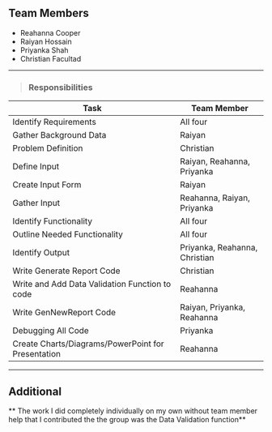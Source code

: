 ## Team Members
 * Reahanna Cooper         
 * Raiyan Hossain
 * Priyanka Shah
 * Christian Facultad
          
          
          
          
- - - -          
> ### Responsibilities
>> 
Task          | Team Member
------------- | -------------
Identify Requirements  | All four
Gather Background Data | Raiyan
Problem Definition | Christian
Define Input | Raiyan, Reahanna, Priyanka
Create Input Form | Raiyan
Gather Input | Reahanna, Raiyan, Priyanka
Identify Functionality  | All four
Outline Needed Functionality | All four
Identify Output | Priyanka, Reahanna, Christian
Write Generate Report Code | Christian
Write and Add Data Validation Function to code | Reahanna
Write GenNewReport Code | Raiyan, Priyanka, Reahanna 
Debugging All Code | Priyanka
Create Charts/Diagrams/PowerPoint for Presentation | Reahanna

- - - -          
## Additional
** The work I did completely individually on my own without team member help that I contributed the the group was the Data Validation function**
